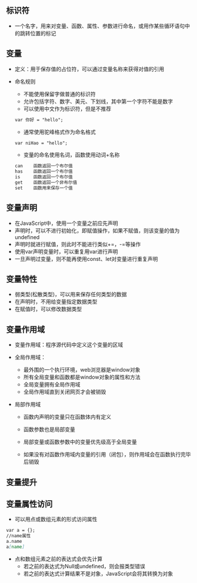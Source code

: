 ## 标识符

* 一个名字，用来对变量、函数、属性、参数进行命名，或用作某些循环语句中的跳转位置的标记

## 变量

* 定义：用于保存值的占位符，可以通过变量名称来获得对值的引用
* 命名规则

  * 不能使用保留字做普通的标识符
  * 允许包括字符、数字、美元、下划线，其中第一个字符不能是数字
  * 可以使用中文作为标识符，但是不推荐

  ```markdown
  var 你好 = "hello";
  ```

  * 通常使用驼峰格式作为命名格式

  ```markdown
  var niHao = "hello";
  ```

  * 变量的命名使用名词，函数使用动词+名称

  ```markdown
  can    函数返回一个布尔值
  has    函数返回一个布尔值
  is     函数返回一个布尔值
  get    函数返回一个非布尔值
  set    函数用来保存一个值
  ```

## 变量声明

* 在JavaScript中，使用一个变量之前应先声明
* 声明时，可以不进行初始化，即赋值操作，如果不赋值，则该变量的值为undefined
* 声明时就进行赋值，则此时不能进行类似+=，-=等操作
* 使用var声明变量时，可以重复用var进行声明
* 一旦声明过变量，则不能再使用const、let对变量进行重复声明

## 变量特性

* 弱类型\(松散类型\)，可以用来保存任何类型的数据
* 在声明时，不用给变量指定数据类型
* 在赋值时，可以修改数据类型

## 变量作用域

* 变量作用域：程序源代码中定义这个变量的区域
* 全局作用域：

  * 最外围的一个执行环境，web浏览器是window对象
  * 所有全局变量和函数都是window对象的属性和方法
  * 全局变量拥有全局作用域
  * 全局作用域直到关闭网页才会被销毁

* 局部作用域

  * 函数内声明的变量只在函数体内有定义

  * 函数参数也是局部变量

  * 局部变量或函数参数中的变量优先级高于全局变量

  * 如果没有对函数作用域内变量的引用（闭包），则作用域会在函数执行完毕后销毁

## 变量提升

## 变量属性访问

* 可以用点或数组元素的形式访问属性

```markdown
var a = {};
//name属性
a.name
a[name]
```

* 点和数组元素之前的表达式会优先计算
  * 若之前的表达式为Null或undefined，则会报类型错误
  * 若之前的表达式计算结果不是对象，JavaScript会将其转换为对象




